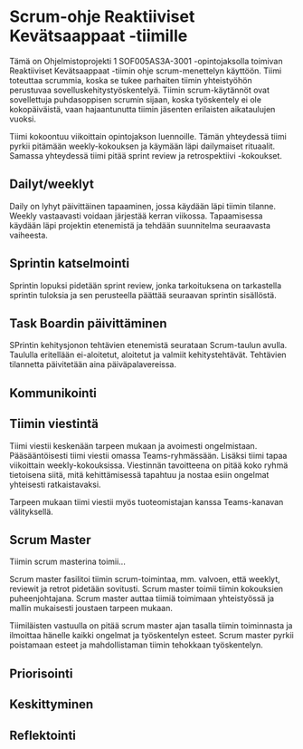 # Scrum-ohje Reaktiiviset Kevätsaappaat -tiimille
Tämä on Ohjelmistoprojekti 1 SOF005AS3A-3001 -opintojaksolla toimivan Reaktiiviset Kevätsaappaat -tiimin ohje scrum-menettelyn käyttöön. Tiimi toteuttaa scrummia, koska se tukee parhaiten tiimin yhteistyöhön perustuvaa sovelluskehitystyöskentelyä. Tiimin scrum-käytännöt ovat sovellettuja puhdasoppisen scrumin sijaan, koska työskentely ei ole kokopäiväistä, vaan hajaantunutta tiimin jäsenten erilaisten aikataulujen vuoksi.

Tiimi kokoontuu viikoittain opintojakson luennoille. Tämän yhteydessä tiimi pyrkii pitämään weekly-kokouksen ja käymään läpi dailymaiset rituaalit. Samassa yhteydessä tiimi pitää sprint review ja retrospektiivi -kokoukset.

## Dailyt/weeklyt

Daily on lyhyt päivittäinen tapaaminen, jossa käydään läpi tiimin tilanne. Weekly vastaavasti voidaan järjestää kerran viikossa. Tapaamisessa käydään läpi projektin etenemistä ja tehdään suunnitelma seuraavasta vaiheesta. 

## Sprintin katselmointi

Sprintin lopuksi pidetään sprint review, jonka tarkoituksena on tarkastella sprintin tuloksia ja sen perusteella päättää seuraavan sprintin sisällöstä.

## Task Boardin päivittäminen

SPrintin kehitysjonon tehtävien etenemistä seurataan Scrum-taulun avulla. Taululla eritellään ei-aloitetut, aloitetut ja valmiit kehitystehtävät. Tehtävien tilannetta päivitetään aina päiväpalavereissa.

## Kommunikointi
## Tiimin viestintä
Tiimi viestii keskenään tarpeen mukaan ja avoimesti ongelmistaan. Pääsääntöisesti tiimi viestii omassa Teams-ryhmässään. Lisäksi tiimi tapaa viikoittain weekly-kokouksissa. Viestinnän tavoitteena on pitää koko ryhmä tietoisena siitä, mitä kehittämisessä tapahtuu ja nostaa esiin ongelmat yhteisesti ratkaistavaksi. 

Tarpeen mukaan tiimi viestii myös tuoteomistajan kanssa Teams-kanavan välityksellä.

## Scrum Master
Tiimin scrum masterina toimii...

Scrum master fasilitoi tiimin scrum-toimintaa, mm. valvoen, että weeklyt, reviewit ja retrot pidetään sovitusti. Scrum master toimii tiimin kokouksien puheenjohtajana. Scrum master auttaa tiimiä toimimaan yhteistyössä ja mallin mukaisesti joustaen tarpeen mukaan. 

Tiimiläisten vastuulla on pitää scrum master ajan tasalla tiimin toiminnasta ja ilmoittaa hänelle kaikki ongelmat ja työskentelyn esteet. Scrum master pyrkii poistamaan esteet ja mahdollistaman tiimin tehokkaan työskentelyn.

## Priorisointi

## Keskittyminen

## Reflektointi
